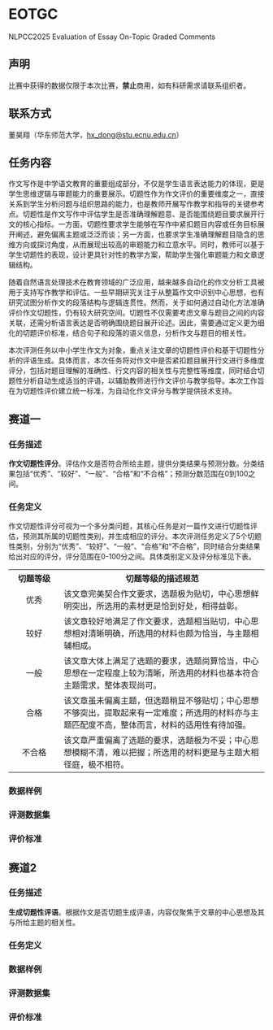 # EOTGC
NLPCC2025 Evaluation of Essay On-Topic Graded Comments
## 声明
比赛中获得的数据仅限于本次比赛，**禁止**商用，如有科研需求请联系组织者。
## 联系方式
董昊翔（华东师范大学，hx_dong@stu.ecnu.edu.cn）
## 任务内容
作文写作是中学语文教育的重要组成部分，不仅是学生语言表达能力的体现，更是学生思维逻辑与审题能力的重要展示。切题性作为作文评价的重要维度之一，直接关系到学生分析问题与组织思路的能力，也是教师开展写作教学和指导的关键参考点。切题性是作文写作中评估学生是否准确理解题意、是否能围绕题目要求展开行文的核心指标。一方面，切题性要求学生能够在写作中紧扣题目内容或任务目标展开阐述，避免偏离主题或泛泛而谈；另一方面，也要求学生准确理解题目隐含的思维方向或探讨角度，从而展现出较高的审题能力和立意水平。同时，教师可以基于学生切题性的表现，设计更具针对性的教学方案，帮助学生强化审题能力和文章逻辑结构。

随着自然语言处理技术在教育领域的广泛应用，越来越多自动化的作文分析工具被用于支持写作教学和评估。一些早期研究关注于从整篇作文中识别中心思想，也有研究试图分析作文的段落结构与逻辑连贯性。然而，关于如何通过自动化方法准确评价作文切题性，仍有较大研究空间。切题性不仅需要考虑文章与题目之间的内容关联，还需分析语言表达是否明确围绕题目展开论述。因此，需要通过定义更为细化的切题评价标准，结合句子和段落的语义信息，分析作文与题目的相关性。

本次评测任务以中小学生作文为对象，重点关注文章的切题性评价和基于切题性分析的评语生成。具体而言，本次任务将对作文中是否紧扣题目展开行文进行多维度评分，包括对题目理解的准确性、行文内容的相关性与完整性等维度，同时结合切题性分析自动生成适当的评语，以辅助教师进行作文评价与教学指导。本次工作旨在为切题性评价建立统一标准，为自动化作文评分与教学提供技术支持。
## 赛道一

### 任务描述
**作文切题性评分**。评估作文是否符合所给主题，提供分类结果与预测分数。分类结果包括“优秀”、“较好”、“一般”、“合格”和“不合格”；预测分数范围在0到100之间。

### 任务定义
作文切题性评分可视为一个多分类问题，其核心任务是对一篇作文进行切题性评估，预测其所属的切题性类别，并生成相应的评分。本次评测任务定义了5个切题性类别，分别为“优秀”、“较好”、“一般”、“合格”和“不合格”，同时结合分类结果给出对应的评分，评分范围在0-100分之间。具体类别定义及评分标准见下表。
<table align="center">
  <tr>
    <th width="20%" align="center">切题等级</th>
    <th width="80%" align="center">切题等级的描述规范</th>
  </tr>
  <tr>
    <td align="center">优秀</td>
    <td>该文章完美契合作文要求，选题极为贴切，中心思想鲜明突出，所选用的素材更是恰到好处，相得益彰。</td>
  </tr>
  <tr>
    <td align="center">较好</td>
    <td>该文章较好地满足了作文要求，选题相当贴切，中心思想相对清晰明确，所选用的材料也颇为恰当，与主题相辅相成。</td>
  </tr>
  <tr>
    <td align="center">一般</td>
    <td>该文章大体上满足了选题的要求，选题尚算恰当，中心思想在一定程度上较为清晰，所选用的材料也基本符合主题需求，整体表现尚可。</td>
  </tr>
  <tr>
    <td align="center">合格</td>
    <td>该文章虽未偏离主题，但选题稍显不够贴切；中心思想不够突出，提取起来有一定难度；所选用的材料亦与主题匹配度不高，整体而言，材料的适用性有待加强。</td>
  </tr>
  <tr>
    <td align="center">不合格</td>
    <td>该文章严重偏离了选题的要求，选题极为不妥；中心思想模糊不清，难以把握；所选用的材料更是与主题大相径庭，极不相符。</td>
  </tr>
</table>

### 数据样例

### 评测数据集

### 评价标准

## 赛道2

### 任务描述
**生成切题性评语**。根据作文是否切题生成评语，内容仅聚焦于文章的中心思想及其与所给主题的相关性。

### 任务定义

### 数据样例

### 评测数据集

### 评价标准


